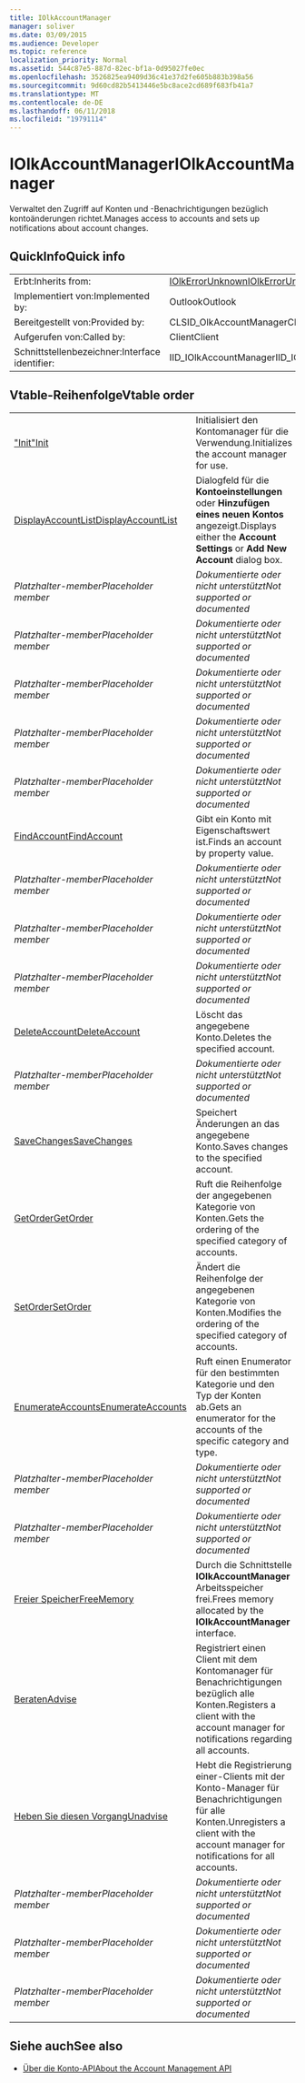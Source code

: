```yaml
---
title: IOlkAccountManager
manager: soliver
ms.date: 03/09/2015
ms.audience: Developer
ms.topic: reference
localization_priority: Normal
ms.assetid: 544c87e5-887d-82ec-bf1a-0d95027fe0ec
ms.openlocfilehash: 3526825ea9409d36c41e37d2fe605b883b398a56
ms.sourcegitcommit: 9d60cd82b5413446e5bc8ace2cd689f683fb41a7
ms.translationtype: MT
ms.contentlocale: de-DE
ms.lasthandoff: 06/11/2018
ms.locfileid: "19791114"
---
```

# <a name="iolkaccountmanager"></a><span data-ttu-id="f8d2c-102">IOlkAccountManager</span><span class="sxs-lookup"><span data-stu-id="f8d2c-102">IOlkAccountManager</span></span>

<span data-ttu-id="f8d2c-103">Verwaltet den Zugriff auf Konten und -Benachrichtigungen bezüglich kontoänderungen richtet.</span><span class="sxs-lookup"><span data-stu-id="f8d2c-103">Manages access to accounts and sets up notifications about account changes.</span></span>
  
## <a name="quick-info"></a><span data-ttu-id="f8d2c-104">QuickInfo</span><span class="sxs-lookup"><span data-stu-id="f8d2c-104">Quick info</span></span>

|||
|:-----|:-----|
|<span data-ttu-id="f8d2c-105">Erbt:</span><span class="sxs-lookup"><span data-stu-id="f8d2c-105">Inherits from:</span></span>  <br/> |[<span data-ttu-id="f8d2c-106">IOlkErrorUnknown</span><span class="sxs-lookup"><span data-stu-id="f8d2c-106">IOlkErrorUnknown</span></span>](iolkerrorunknown.md) <br/> |
|<span data-ttu-id="f8d2c-107">Implementiert von:</span><span class="sxs-lookup"><span data-stu-id="f8d2c-107">Implemented by:</span></span>  <br/> |<span data-ttu-id="f8d2c-108">Outlook</span><span class="sxs-lookup"><span data-stu-id="f8d2c-108">Outlook</span></span>  <br/> |
|<span data-ttu-id="f8d2c-109">Bereitgestellt von:</span><span class="sxs-lookup"><span data-stu-id="f8d2c-109">Provided by:</span></span>  <br/> |<span data-ttu-id="f8d2c-110">CLSID_OlkAccountManager</span><span class="sxs-lookup"><span data-stu-id="f8d2c-110">CLSID_OlkAccountManager</span></span>  <br/> |
|<span data-ttu-id="f8d2c-111">Aufgerufen von:</span><span class="sxs-lookup"><span data-stu-id="f8d2c-111">Called by:</span></span>  <br/> |<span data-ttu-id="f8d2c-112">Client</span><span class="sxs-lookup"><span data-stu-id="f8d2c-112">Client</span></span>  <br/> |
|<span data-ttu-id="f8d2c-113">Schnittstellenbezeichner:</span><span class="sxs-lookup"><span data-stu-id="f8d2c-113">Interface identifier:</span></span>  <br/> |<span data-ttu-id="f8d2c-114">IID_IOlkAccountManager</span><span class="sxs-lookup"><span data-stu-id="f8d2c-114">IID_IOlkAccountManager</span></span>  <br/> |
   
## <a name="vtable-order"></a><span data-ttu-id="f8d2c-115">Vtable-Reihenfolge</span><span class="sxs-lookup"><span data-stu-id="f8d2c-115">Vtable order</span></span>

|||
|:-----|:-----|
|[<span data-ttu-id="f8d2c-116">"Init"</span><span class="sxs-lookup"><span data-stu-id="f8d2c-116">Init</span></span>](iolkaccountmanager-init.md) <br/> |<span data-ttu-id="f8d2c-117">Initialisiert den Kontomanager für die Verwendung.</span><span class="sxs-lookup"><span data-stu-id="f8d2c-117">Initializes the account manager for use.</span></span>  <br/> |
|[<span data-ttu-id="f8d2c-118">DisplayAccountList</span><span class="sxs-lookup"><span data-stu-id="f8d2c-118">DisplayAccountList</span></span>](iolkaccountmanager-displayaccountlist.md) <br/> |<span data-ttu-id="f8d2c-119">Dialogfeld für die **Kontoeinstellungen** oder **Hinzufügen eines neuen Kontos** angezeigt.</span><span class="sxs-lookup"><span data-stu-id="f8d2c-119">Displays either the **Account Settings** or **Add New Account** dialog box.</span></span>  <br/> |
| <span data-ttu-id="f8d2c-120">*Platzhalter-member*</span><span class="sxs-lookup"><span data-stu-id="f8d2c-120">*Placeholder member*</span></span>  <br/> | <span data-ttu-id="f8d2c-121">*Dokumentierte oder nicht unterstützt*</span><span class="sxs-lookup"><span data-stu-id="f8d2c-121">*Not supported or documented*</span></span>  <br/> |
| <span data-ttu-id="f8d2c-122">*Platzhalter-member*</span><span class="sxs-lookup"><span data-stu-id="f8d2c-122">*Placeholder member*</span></span>  <br/> | <span data-ttu-id="f8d2c-123">*Dokumentierte oder nicht unterstützt*</span><span class="sxs-lookup"><span data-stu-id="f8d2c-123">*Not supported or documented*</span></span>  <br/> |
| <span data-ttu-id="f8d2c-124">*Platzhalter-member*</span><span class="sxs-lookup"><span data-stu-id="f8d2c-124">*Placeholder member*</span></span>  <br/> | <span data-ttu-id="f8d2c-125">*Dokumentierte oder nicht unterstützt*</span><span class="sxs-lookup"><span data-stu-id="f8d2c-125">*Not supported or documented*</span></span>  <br/> |
| <span data-ttu-id="f8d2c-126">*Platzhalter-member*</span><span class="sxs-lookup"><span data-stu-id="f8d2c-126">*Placeholder member*</span></span>  <br/> | <span data-ttu-id="f8d2c-127">*Dokumentierte oder nicht unterstützt*</span><span class="sxs-lookup"><span data-stu-id="f8d2c-127">*Not supported or documented*</span></span>  <br/> |
| <span data-ttu-id="f8d2c-128">*Platzhalter-member*</span><span class="sxs-lookup"><span data-stu-id="f8d2c-128">*Placeholder member*</span></span>  <br/> | <span data-ttu-id="f8d2c-129">*Dokumentierte oder nicht unterstützt*</span><span class="sxs-lookup"><span data-stu-id="f8d2c-129">*Not supported or documented*</span></span>  <br/> |
|[<span data-ttu-id="f8d2c-130">FindAccount</span><span class="sxs-lookup"><span data-stu-id="f8d2c-130">FindAccount</span></span>](iolkaccountmanager-findaccount.md) <br/> |<span data-ttu-id="f8d2c-131">Gibt ein Konto mit Eigenschaftswert ist.</span><span class="sxs-lookup"><span data-stu-id="f8d2c-131">Finds an account by property value.</span></span>  <br/> |
| <span data-ttu-id="f8d2c-132">*Platzhalter-member*</span><span class="sxs-lookup"><span data-stu-id="f8d2c-132">*Placeholder member*</span></span>  <br/> | <span data-ttu-id="f8d2c-133">*Dokumentierte oder nicht unterstützt*</span><span class="sxs-lookup"><span data-stu-id="f8d2c-133">*Not supported or documented*</span></span>  <br/> |
| <span data-ttu-id="f8d2c-134">*Platzhalter-member*</span><span class="sxs-lookup"><span data-stu-id="f8d2c-134">*Placeholder member*</span></span>  <br/> | <span data-ttu-id="f8d2c-135">*Dokumentierte oder nicht unterstützt*</span><span class="sxs-lookup"><span data-stu-id="f8d2c-135">*Not supported or documented*</span></span>  <br/> |
| <span data-ttu-id="f8d2c-136">*Platzhalter-member*</span><span class="sxs-lookup"><span data-stu-id="f8d2c-136">*Placeholder member*</span></span>  <br/> | <span data-ttu-id="f8d2c-137">*Dokumentierte oder nicht unterstützt*</span><span class="sxs-lookup"><span data-stu-id="f8d2c-137">*Not supported or documented*</span></span>  <br/> |
|[<span data-ttu-id="f8d2c-138">DeleteAccount</span><span class="sxs-lookup"><span data-stu-id="f8d2c-138">DeleteAccount</span></span>](iolkaccountmanager-deleteaccount.md) <br/> |<span data-ttu-id="f8d2c-139">Löscht das angegebene Konto.</span><span class="sxs-lookup"><span data-stu-id="f8d2c-139">Deletes the specified account.</span></span>  <br/> |
| <span data-ttu-id="f8d2c-140">*Platzhalter-member*</span><span class="sxs-lookup"><span data-stu-id="f8d2c-140">*Placeholder member*</span></span>  <br/> | <span data-ttu-id="f8d2c-141">*Dokumentierte oder nicht unterstützt*</span><span class="sxs-lookup"><span data-stu-id="f8d2c-141">*Not supported or documented*</span></span>  <br/> |
|[<span data-ttu-id="f8d2c-142">SaveChanges</span><span class="sxs-lookup"><span data-stu-id="f8d2c-142">SaveChanges</span></span>](iolkaccountmanager-savechanges.md) <br/> |<span data-ttu-id="f8d2c-143">Speichert Änderungen an das angegebene Konto.</span><span class="sxs-lookup"><span data-stu-id="f8d2c-143">Saves changes to the specified account.</span></span>  <br/> |
|[<span data-ttu-id="f8d2c-144">GetOrder</span><span class="sxs-lookup"><span data-stu-id="f8d2c-144">GetOrder</span></span>](iolkaccountmanager-getorder.md) <br/> |<span data-ttu-id="f8d2c-145">Ruft die Reihenfolge der angegebenen Kategorie von Konten.</span><span class="sxs-lookup"><span data-stu-id="f8d2c-145">Gets the ordering of the specified category of accounts.</span></span>  <br/> |
|[<span data-ttu-id="f8d2c-146">SetOrder</span><span class="sxs-lookup"><span data-stu-id="f8d2c-146">SetOrder</span></span>](iolkaccountmanager-setorder.md) <br/> |<span data-ttu-id="f8d2c-147">Ändert die Reihenfolge der angegebenen Kategorie von Konten.</span><span class="sxs-lookup"><span data-stu-id="f8d2c-147">Modifies the ordering of the specified category of accounts.</span></span>  <br/> |
|[<span data-ttu-id="f8d2c-148">EnumerateAccounts</span><span class="sxs-lookup"><span data-stu-id="f8d2c-148">EnumerateAccounts</span></span>](iolkaccountmanager-enumerateaccounts.md) <br/> |<span data-ttu-id="f8d2c-149">Ruft einen Enumerator für den bestimmten Kategorie und den Typ der Konten ab.</span><span class="sxs-lookup"><span data-stu-id="f8d2c-149">Gets an enumerator for the accounts of the specific category and type.</span></span>  <br/> |
| <span data-ttu-id="f8d2c-150">*Platzhalter-member*</span><span class="sxs-lookup"><span data-stu-id="f8d2c-150">*Placeholder member*</span></span>  <br/> | <span data-ttu-id="f8d2c-151">*Dokumentierte oder nicht unterstützt*</span><span class="sxs-lookup"><span data-stu-id="f8d2c-151">*Not supported or documented*</span></span>  <br/> |
| <span data-ttu-id="f8d2c-152">*Platzhalter-member*</span><span class="sxs-lookup"><span data-stu-id="f8d2c-152">*Placeholder member*</span></span>  <br/> | <span data-ttu-id="f8d2c-153">*Dokumentierte oder nicht unterstützt*</span><span class="sxs-lookup"><span data-stu-id="f8d2c-153">*Not supported or documented*</span></span>  <br/> |
|[<span data-ttu-id="f8d2c-154">Freier Speicher</span><span class="sxs-lookup"><span data-stu-id="f8d2c-154">FreeMemory</span></span>](iolkaccountmanager-freememory.md) <br/> |<span data-ttu-id="f8d2c-155">Durch die Schnittstelle **IOlkAccountManager** Arbeitsspeicher frei.</span><span class="sxs-lookup"><span data-stu-id="f8d2c-155">Frees memory allocated by the **IOlkAccountManager** interface.</span></span>  <br/> |
|[<span data-ttu-id="f8d2c-156">Beraten</span><span class="sxs-lookup"><span data-stu-id="f8d2c-156">Advise</span></span>](iolkaccountmanager-advise.md) <br/> |<span data-ttu-id="f8d2c-157">Registriert einen Client mit dem Kontomanager für Benachrichtigungen bezüglich alle Konten.</span><span class="sxs-lookup"><span data-stu-id="f8d2c-157">Registers a client with the account manager for notifications regarding all accounts.</span></span>  <br/> |
|[<span data-ttu-id="f8d2c-158">Heben Sie diesen Vorgang</span><span class="sxs-lookup"><span data-stu-id="f8d2c-158">Unadvise</span></span>](iolkaccountmanager-unadvise.md) <br/> |<span data-ttu-id="f8d2c-159">Hebt die Registrierung einer-Clients mit der Konto-Manager für Benachrichtigungen für alle Konten.</span><span class="sxs-lookup"><span data-stu-id="f8d2c-159">Unregisters a client with the account manager for notifications for all accounts.</span></span>  <br/> |
| <span data-ttu-id="f8d2c-160">*Platzhalter-member*</span><span class="sxs-lookup"><span data-stu-id="f8d2c-160">*Placeholder member*</span></span>  <br/> | <span data-ttu-id="f8d2c-161">*Dokumentierte oder nicht unterstützt*</span><span class="sxs-lookup"><span data-stu-id="f8d2c-161">*Not supported or documented*</span></span>  <br/> |
| <span data-ttu-id="f8d2c-162">*Platzhalter-member*</span><span class="sxs-lookup"><span data-stu-id="f8d2c-162">*Placeholder member*</span></span>  <br/> | <span data-ttu-id="f8d2c-163">*Dokumentierte oder nicht unterstützt*</span><span class="sxs-lookup"><span data-stu-id="f8d2c-163">*Not supported or documented*</span></span>  <br/> |
| <span data-ttu-id="f8d2c-164">*Platzhalter-member*</span><span class="sxs-lookup"><span data-stu-id="f8d2c-164">*Placeholder member*</span></span>  <br/> | <span data-ttu-id="f8d2c-165">*Dokumentierte oder nicht unterstützt*</span><span class="sxs-lookup"><span data-stu-id="f8d2c-165">*Not supported or documented*</span></span>  <br/> |
   
## <a name="see-also"></a><span data-ttu-id="f8d2c-166">Siehe auch</span><span class="sxs-lookup"><span data-stu-id="f8d2c-166">See also</span></span>

- [<span data-ttu-id="f8d2c-167">Über die Konto-API</span><span class="sxs-lookup"><span data-stu-id="f8d2c-167">About the Account Management API</span></span>](about-the-account-management-api.md)

